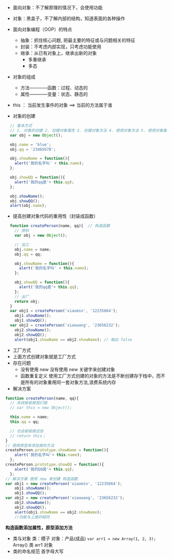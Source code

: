 - 面向对象：不了解原理的情况下，会使用功能

- 对象：黑盒子，不了解内部的结构，知道表面的各种操作

- 面向对象编程（OOP）的特点
  - 抽象：抓住核心问题, 把最主要的特征或与问题相关的特征
  - 封装：不考虑内部实现，只考虑功能使用
  - 继承：从已有对象上，继承出新的对象
    - 多重继承
    - 多态
- 对象的组成
  - 方法————函数：过程、动态的
  - 属性————变量：状态、静态的
- this ： 当前发生事件的对象 ==> 当前的方法属于谁
- 对象的创建
```javascript
  // 基本方式
  // 1. 对象的创建 2. 创建对象属性 3. 创建对象方法 4. 使用对象方法 5. 使用对象属性 
  var obj = new Object();

  obj.name = 'blue';
  obj.qq = '23465678';

  obj.showName = function(){
    alert('我的名字叫' + this.name);
  };

  obj.showQQ = function(){
    alert('我的qq是'+ this.qq);
  };

  obj.showName();
  obj.showQQ();
  alert(obj.name);
```
- 提高创建对象代码的重用性（封装成函数）
```javascript
  function createPerson(name, qq){  // 构造函数
    // 原料
    var obj = new Object();

    // 加工
    obj.name = name;
    obj.qq = qq;

    obj.showName = function(){
      alert('我的名字叫' + this.name);
    };

    obj.showQQ = function(){
      alert('我的qq是'+ this.qq);
    };
    // 出厂
    return obj;
  }
  var obj1 = createPerson('xiaomin', '12235664');
    obj1.showName();
    obj1.showQQ();
  var obj2 = createPerson('xiaowang', '23656232');
    obj2.showName();
    obj2.showQQ();
    alert(obj1.showName == obj2.showName); // 输出 false
```
- 工厂方式
- 上面方式创建对象就是工厂方式
- 存在问题
  - 没有使用 new 没有使用 new 关键字来创建对象
  - 函数重复定义  使用工厂方式创建的对象的方法是不断创建存于栈中，而不是所有的对象重用同一套对象方法,浪费系统内存
- 解决方案
```javascript
function createPerson(name, qq){
  // 系统偷偷替我们做
  // var this = new Object(); 

  this.name = name;
  this.qq = qq;

  // 也会偷偷做这些
  // return this；
}
// 使用原型来添加类的方法
createPerson.prototype.showName = function(){
    alert('我的名字叫'+ this.name);
  };
createPerson.prototype.showQQ = function(){
    alert('我的QQ是'+ this.qq);
  };
// 解决方案 使用 new 来创建 构造函数
var obj1 = new createPerson('xiaomin', '12235664');
    obj1.showName();
    obj1.showQQ();
var obj2 = new createPerson('xiaowang', '23656232');
    obj2.showName();
    obj2.showQQ();
    alert(obj1.showName == obj2.showName);
    //功能与上面的相同
```
**构造函数添加属性，原型添加方法**
- 类与对象
类：模子
对象：产品(成品)
`var arr1 = new Array(1, 2, 3);`
Array() 类
arr1 对象
- 类的命名规范
 首字母大写